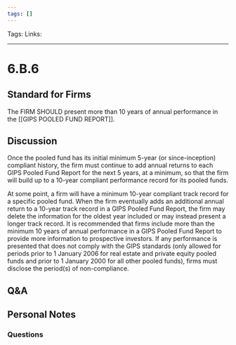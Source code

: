 ```yaml
---
tags: []
---
```

Tags:
Links: 
___
# 6.B.6
## Standard for Firms
The FIRM SHOULD present more than 10 years of annual performance in the [[GIPS POOLED FUND REPORT]].
## Discussion
Once the pooled fund has its initial minimum 5-year (or since-inception) compliant history, the firm must continue to add annual returns to each GIPS Pooled Fund Report for the next 5 years, at a minimum, so that the firm will build up to a 10-year compliant performance record for its pooled funds.

At some point, a firm will have a minimum 10-year compliant track record for a specific pooled fund. When the firm eventually adds an additional annual return to a 10-year track record in a GIPS Pooled Fund Report, the firm may delete the information for the oldest year included or may instead present a longer track record. It is recommended that firms include more than the minimum 10 years of annual performance in a GIPS Pooled Fund Report to provide more information to prospective investors. If any performance is presented that does not comply with the GIPS standards (only allowed for periods prior to 1 January 2006 for real estate and private equity pooled funds and prior to 1 January 2000 for all other pooled funds), firms must disclose the period(s) of non-compliance.
## Q&A

## Personal Notes

### Questions